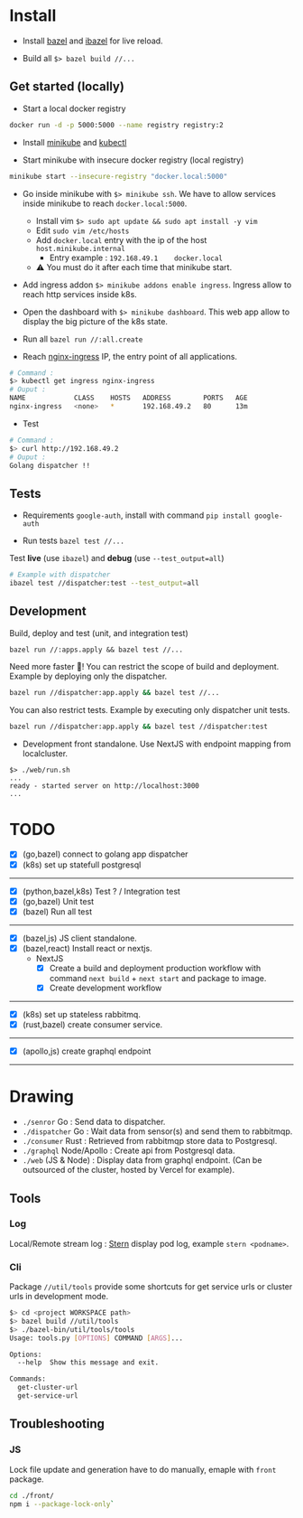 # Install

- Install [bazel](https://docs.bazel.build/versions/master/install.html) and [ibazel](https://github.com/bazelbuild/bazel-watcher) for live reload.

- Build all `$> bazel build //...`

## Get started (locally)

- Start a local docker registry
```bash
docker run -d -p 5000:5000 --name registry registry:2
```

- Install [minikube](https://minikube.sigs.k8s.io/docs/start/) and [kubectl](https://kubernetes.io/docs/tasks/tools/install-kubectl/)

- Start minikube with insecure docker registry (local registry)
```bash
minikube start --insecure-registry "docker.local:5000"
```
- Go inside minikube with `$> minikube ssh`. We have to allow services inside minikube to reach `docker.local:5000`.
  - Install vim `$> sudo apt update && sudo apt install -y vim`
  - Edit `sudo vim /etc/hosts`
  - Add `docker.local` entry with the ip of the host `host.minikube.internal`
    - Entry example : `192.168.49.1    docker.local`
  - ⚠️ You must do it after each time that minikube start.

- Add ingress addon `$> minikube addons enable ingress`. Ingress allow to reach http services inside k8s.

- Open the dashboard with `$> minikube dashboard`. This web app allow to display the big picture of the k8s state.

- Run all `bazel run //:all.create`

- Reach [nginx-ingress](./ingress.yaml) IP, the entry point of all applications.

```bash
# Command :
$> kubectl get ingress nginx-ingress
# Ouput : 
NAME            CLASS    HOSTS   ADDRESS        PORTS   AGE
nginx-ingress   <none>   *       192.168.49.2   80      13m
``` 

- Test 
```bash
# Command :
$> curl http://192.168.49.2
# Ouput : 
Golang dispatcher !!
```


## Tests

- Requirements `google-auth`, install with command `pip install google-auth`

- Run tests `bazel test //...`

Test **live** (use `ibazel`) and **debug** (use `--test_output=all`)
```bash
# Example with dispatcher
ibazel test //dispatcher:test --test_output=all
```

## Development

Build, deploy and test (unit, and integration test)
```
bazel run //:apps.apply && bazel test //...
```

Need more faster 🚀! You can restrict the scope of build and deployment.
Example by deploying only the dispatcher.
```bash
bazel run //dispatcher:app.apply && bazel test //...
```
You can also restrict tests.
Example by executing only dispatcher unit tests.
```bash
bazel run //dispatcher:app.apply && bazel test //dispatcher:test
```

- Development front standalone. Use NextJS with endpoint mapping from localcluster.
```
$> ./web/run.sh
...
ready - started server on http://localhost:3000
...
```

# TODO

- [X] (go,bazel) connect to golang app dispatcher
- [X] (k8s) set up statefull postgresql

---

- [x] (python,bazel,k8s) Test ? / Integration test
- [x] (go,bazel) Unit test
- [x] (bazel) Run all test

---

- [x] (bazel,js) JS client standalone.
- [x] (bazel,react) Install react or nextjs.
  - NextJS
    - [x] Create a build and deployment production workflow with command `next build` + `next start` and package to image.
    - [x] Create development workflow
---

- [x] (k8s) set up stateless rabbitmq.
- [x] (rust,bazel) create consumer service.

---

- [x] (apollo,js) create graphql endpoint

---

# Drawing

- `./senror` Go : Send data to dispatcher.
- `./dispatcher` Go : Wait data from sensor(s) and send them to rabbitmqp.
- `./consumer` Rust : Retrieved from rabbitmqp store data to Postgresql.
- `./graphql` Node/Apollo : Create api from Postgresql data.
- `./web` (JS & Node) : Display data from graphql endpoint. (Can be outsourced of the cluster, hosted by Vercel for example).

## Tools

### Log 

Local/Remote stream log : [Stern](https://github.com/wercker/stern) display pod log, example `stern <podname>`.

### Cli

Package `//util/tools` provide some shortcuts for get service urls or cluster urls in development mode. 
```bash
$> cd <project WORKSPACE path>
$> bazel build //util/tools
$> ./bazel-bin/util/tools/tools
Usage: tools.py [OPTIONS] COMMAND [ARGS]...

Options:
  --help  Show this message and exit.

Commands:
  get-cluster-url
  get-service-url
```

## Troubleshooting

### JS

Lock file update and generation have to do manually, emaple with `front` package.
```bash
cd ./front/
npm i --package-lock-only`
```